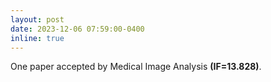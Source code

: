 ```yaml
---
layout: post
date: 2023-12-06 07:59:00-0400
inline: true
---
```


One paper accepted by Medical Image Analysis **(IF=13.828)**.
